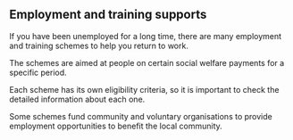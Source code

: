 ##  Employment and training supports

If you have been unemployed for a long time, there are many employment and
training schemes to help you return to work.

The schemes are aimed at people on certain social welfare payments for a
specific period.

Each scheme has its own eligibility criteria, so it is important to check the
detailed information about each one.

Some schemes fund community and voluntary organisations to provide employment
opportunities to benefit the local community.

